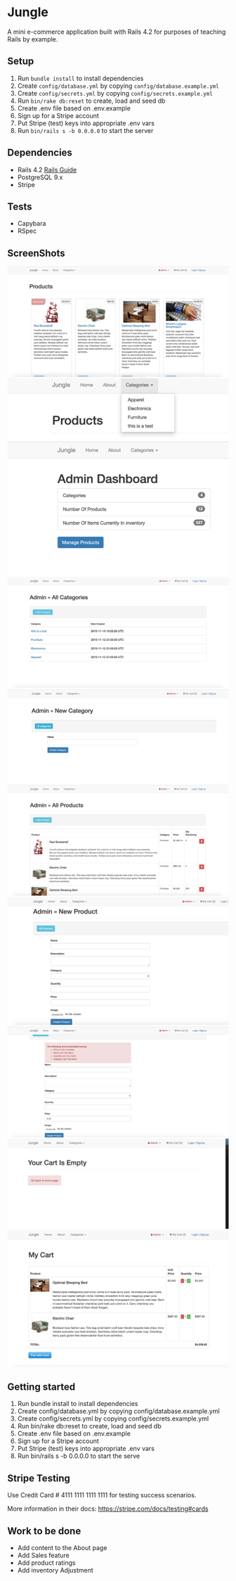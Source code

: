 # Jungle

A mini e-commerce application built with Rails 4.2 for purposes of teaching Rails by example.


## Setup

1. Run `bundle install` to install dependencies
2. Create `config/database.yml` by copying `config/database.example.yml`
3. Create `config/secrets.yml` by copying `config/secrets.example.yml`
4. Run `bin/rake db:reset` to create, load and seed db
5. Create .env file based on .env.example
6. Sign up for a Stripe account
7. Put Stripe (test) keys into appropriate .env vars
8. Run `bin/rails s -b 0.0.0.0` to start the server

## Dependencies

* Rails 4.2 [Rails Guide](http://guides.rubyonrails.org/v4.2/)
* PostgreSQL 9.x
* Stripe

## Tests
* Capybara
* RSpec

## ScreenShots
!["Homepage"](https://github.com/nasouh94/Jungle/blob/master/docs/Homepage.png)
!["User category list"](https://github.com/nasouh94/Jungle/blob/master/docs/User%20category%20list.png)
!["Admin dashboard"](https://github.com/nasouh94/Jungle/blob/master/docs/admin%20dashboard.png)
!["Admin categories"](https://github.com/nasouh94/Jungle/blob/master/docs/admin%20categtories.png)
!["Admin new category"](https://github.com/nasouh94/Jungle/blob/master/docs/Admin%20new%20category.png)
!["Admin products "](https://github.com/nasouh94/Jungle/blob/master/docs/Admin%20Products%20page.png)
!["Admin new product page"](https://github.com/nasouh94/Jungle/blob/master/docs/Admin%20new%20product%20page.png)
!["Error handling"](https://github.com/nasouh94/Jungle/blob/master/docs/Error%20handling%20for%20creating%20produtcs.png)
!["Empty cart"](https://github.com/nasouh94/Jungle/blob/master/docs/empty%20cart.png)
!["Full cart"](https://github.com/nasouh94/Jungle/blob/master/docs/full%20cart.png)


## Getting started
1. Run bundle install to install dependencies
2. Create config/database.yml by copying config/database.example.yml
3. Create config/secrets.yml by copying config/secrets.example.yml
4. Run bin/rake db:reset to create, load and seed db
5. Create .env file based on .env.example
6. Sign up for a Stripe account
7. Put Stripe (test) keys into appropriate .env vars
8. Run bin/rails s -b 0.0.0.0 to start the serve

## Stripe Testing

Use Credit Card # 4111 1111 1111 1111 for testing success scenarios.

More information in their docs: <https://stripe.com/docs/testing#cards>

## Work to be done
* Add content to the About page
* Add Sales feature
* Add product ratings
* Add inventory Adjustment